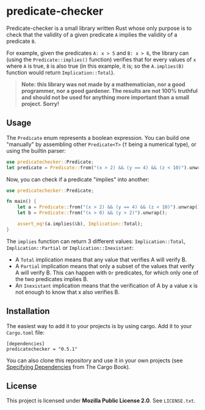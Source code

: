 # predicate-checker

Predicate-checker is a small library written Rust whose only purpose is to check that the validity of a given predicate `A` implies the validity of a predicate `B`.

For example, given the predicates `A: x > 5` and `B: x > 6`, the library can (using the `Predicate::implies()` function) verifies that for every values of `x` where `A` is true, `B` is also true (in this example, it is; so the `A.implies(B)` function would return `Implication::Total`).

> **Note: this library was not made by a mathematician, nor a good programmer, nor a good gardener. The results are not 100% truthful and should not be used for anything more important than a small project. Sorry!**


## Usage

The `Predicate` enum represents a boolean expression. You can build one "manually" by assembling other `Predicate<T>` (`T` being a numerical type), or using the builtin parser:

```rust
use predicatechecker::Predicate;
let predicate = Predicate::from("(x > 2) && (y == 4) && (z < 10)").unwrap(); // returns a Predicate<f64>
```

Now, you can check if a predicate "implies" into another:

```rust
use predicatechecker::Predicate;

fn main() {
    let a = Predicate::from("(x > 2) && (y == 4) && (z < 10)").unwrap();
    let b = Predicate::from("(x > 0) && (y > 2)").unwrap();

    assert_eq!(a.implies(&b), Implication::Total);
}
```

The `implies` function can return 3 different values: `Implication::Total`, `Implication::Partial` or `Implication::Inexistant`:
- A `Total` implication means that any value that verifies A will verify B.
- A `Partial` implication means that only a subset of the values that verify A will verify B. This can happen with `Or` predicates, for which only one of the two predicates implies B.
- An `Inexistant` implication means that the verification of A by a value x is not enough to know that x also verifies B.


## Installation

The easiest way to add it to your projects is by using cargo. Add it to your `Cargo.toml` file:
```
[dependencies]
predicatechecker = "0.5.1"
```

You can also clone this repository and use it in your own projects (see [Specifying Dependencies](https://doc.rust-lang.org/cargo/reference/specifying-dependencies.html) from The Cargo Book).

## License

This project is licensed under **Mozilla Public License 2.0**. See `LICENSE.txt`.